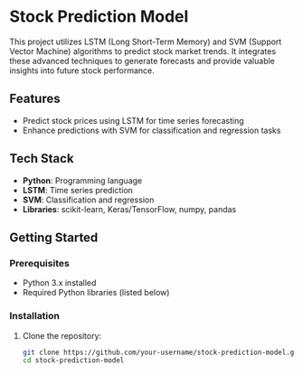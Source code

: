 # Stock Prediction Model

This project utilizes LSTM (Long Short-Term Memory) and SVM (Support Vector Machine) algorithms to predict stock market trends. It integrates these advanced techniques to generate forecasts and provide valuable insights into future stock performance.

## Features
- Predict stock prices using LSTM for time series forecasting
- Enhance predictions with SVM for classification and regression tasks

## Tech Stack
- **Python**: Programming language
- **LSTM**: Time series prediction
- **SVM**: Classification and regression
- **Libraries**: scikit-learn, Keras/TensorFlow, numpy, pandas

## Getting Started

### Prerequisites
- Python 3.x installed
- Required Python libraries (listed below)

### Installation

1. Clone the repository:
   ```bash
   git clone https://github.com/your-username/stock-prediction-model.git
   cd stock-prediction-model
